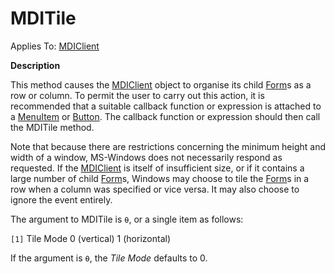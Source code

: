 




<h1 class="heading"><span class="name">MDITile</span></h1>

Applies To: [MDIClient](./mdiclient.md)


**Description**


This method causes the [MDIClient](./mdiclient.md) object
to organise its child [Form](./form.md)s as a row or column.
To permit the user to carry out this action, it is recommended that a suitable
callback function or expression is attached to a [MenuItem](./menuitem.md) or [Button](./button.md). The callback function or expression
should then call the MDITile method.


Note that because there are restrictions concerning the minimum height and
width of a window, MS-Windows does not necessarily respond as requested. If the [MDIClient](./mdiclient.md) is itself of insufficient size, or if it contains a large number of child [Form](./form.md)s,
Windows may choose to tile the [Form](./form.md)s in a row
when a column was specified or vice versa. It may also choose to ignore the
event entirely.


The argument to MDITile is `⍬`, or
a single item as follows:


`[1]` Tile Mode 0 (vertical) 1 (horizontal)


If the argument is `⍬`, the *Tile Mode* defaults to 0.




